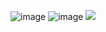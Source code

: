 ![image](https://i.imgur.com/amPcylu.png)
![image](https://i.imgur.com/FiQPSne.gif)
![](https://komarev.com/ghpvc/?username=jonahmarshall2009&color=lightgrey)

